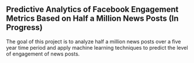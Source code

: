 ## Predictive Analytics of Facebook Engagement Metrics Based on Half a Million News Posts (In Progress)

The goal of this project is to analyze half a million news posts over a five year time period and apply machine learning techniques to predict the level of engagement of news posts.
